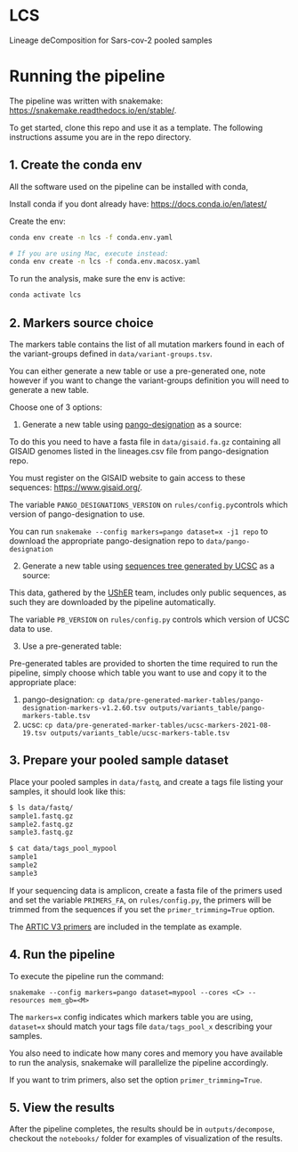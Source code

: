 
# LCS
Lineage deComposition for Sars-cov-2 pooled samples

# Running the pipeline

The pipeline was written with snakemake: https://snakemake.readthedocs.io/en/stable/.

To get started, clone this repo and use it as a template. The following instructions assume you are in the repo directory.

## 1. Create the conda env

All the software used on the pipeline can be installed with conda,

Install conda if you dont already have: https://docs.conda.io/en/latest/

Create the env:
```bash
conda env create -n lcs -f conda.env.yaml

# If you are using Mac, execute instead:
conda env create -n lcs -f conda.env.macosx.yaml
```

To run the analysis, make sure the env is active:
```bash
conda activate lcs
```

## 2. Markers source choice

The markers table contains the list of all mutation markers found in each of the variant-groups
defined in `data/variant-groups.tsv`.

You can either generate a new table or use a pre-generated one, note however 
if you want to change the variant-groups definition you will need to generate a new table.

Choose one of 3 options:

1. Generate a new table using [pango-designation](https://github.com/cov-lineages/pango-designation) as a source:

To do this you need to have a fasta file in `data/gisaid.fa.gz` containing all GISAID genomes
listed in the lineages.csv file from pango-designation repo.

You must register on the GISAID website to gain access to these sequences: https://www.gisaid.org/.

The variable `PANGO_DESIGNATIONS_VERSION` on `rules/config.py`controls which version of pango-designation to use.

You can run `snakemake --config markers=pango dataset=x -j1 repo` to download the appropriate pango-designation repo to `data/pango-designation`

2. Generate a new table using [sequences tree generated by UCSC](https://hgdownload.soe.ucsc.edu/goldenPath/wuhCor1/UShER_SARS-CoV-2/) as a source:

This data, gathered by the [UShER](https://github.com/yatisht/usher) team, includes only public sequences, as such they are downloaded by the pipeline automatically.

The variable `PB_VERSION` on `rules/config.py` controls which version of UCSC data to use.

3. Use a pre-generated table:

Pre-generated tables are provided to shorten the time required to run the pipeline, simply
choose which table you want to use and copy it to the appropriate place:

  1. pango-designation:
      `cp data/pre-generated-marker-tables/pango-designation-markers-v1.2.60.tsv outputs/variants_table/pango-markers-table.tsv`
  2. ucsc:
      `cp data/pre-generated-marker-tables/ucsc-markers-2021-08-19.tsv outputs/variants_table/ucsc-markers-table.tsv`

## 3. Prepare your pooled sample dataset

Place your pooled samples in `data/fastq`, and create a tags file listing your samples, it should look like this:
```bash
$ ls data/fastq/
sample1.fastq.gz
sample2.fastq.gz
sample3.fastq.gz

$ cat data/tags_pool_mypool
sample1
sample2
sample3
```

If your sequencing data is amplicon, create a fasta file of the primers used and set the variable `PRIMERS_FA`, on `rules/config.py`,
the primers will be trimmed from the sequences if you set the `primer_trimming=True` option.

The [ARTIC V3 primers](https://github.com/artic-network/artic-ncov2019/tree/master/primer_schemes/nCoV-2019/V3) are included in the template as example.

## 4. Run the pipeline

To execute the pipeline run the command:

`snakemake --config markers=pango dataset=mypool --cores <C> --resources mem_gb=<M>`

The `markers=x` config indicates which markers table you are using, `dataset=x` should match your tags file `data/tags_pool_x` describing your samples.

You also need to indicate how many cores and memory you have available to run the analysis, snakemake will parallelize the pipeline accordingly.

If you want to trim primers, also set the option `primer_trimming=True`.

## 5. View the results

After the pipeline completes, the results should be in `outputs/decompose`,
checkout the `notebooks/` folder for examples of visualization of the results.

